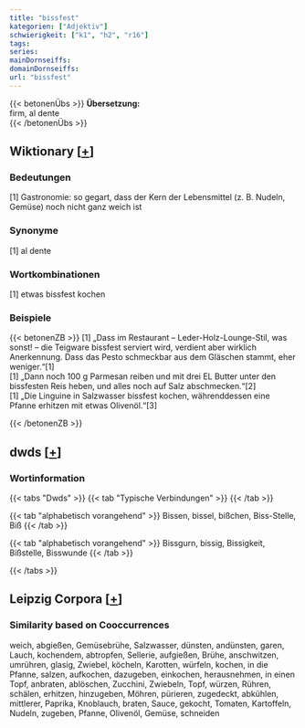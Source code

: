 ```yaml
---
title: "bissfest"
kategorien: ["Adjektiv"]
schwierigkeit: ["k1", "h2", "r16"]
tags:
series:
mainDornseiffs:
domainDornseiffs:
url: "bissfest"
---
```


{{< betonenÜbs >}}
**Übersetzung:**  
firm, al dente  
{{< /betonenÜbs >}}

## Wiktionary [[+](https://de.wiktionary.org/wiki/bissfest)]

### Bedeutungen
[1] Gastronomie: so gegart, dass der Kern der Lebensmittel (z. B. Nudeln, Gemüse) noch nicht ganz weich ist  

### Synonyme
[1] al dente  

### Wortkombinationen
[1] etwas bissfest kochen  

### Beispiele
{{< betonenZB >}}
[1] „Dass im Restaurant – Leder-Holz-Lounge-Stil, was sonst! – die Teigware bissfest serviert wird, verdient aber wirklich Anerkennung. Dass das Pesto schmeckbar aus dem Gläschen stammt, eher weniger.“[1]  
[1] „Dann noch 100 g Parmesan reiben und mit drei EL Butter unter den bissfesten Reis heben, und alles noch auf Salz abschmecken.“[2]  
[1] „Die Linguine in Salzwasser bissfest kochen, währenddessen eine Pfanne erhitzen mit etwas Olivenöl.“[3]  

{{< /betonenZB >}}


## dwds [[+](https://www.dwds.de/wb/bissfest)]

### Wortinformation
{{< tabs "Dwds" >}}
{{< tab "Typische Verbindungen" >}}
{{< /tab >}}

{{< tab "alphabetisch vorangehend" >}}
Bissen, bissel, bißchen, Biss-Stelle, Biß
{{< /tab >}}

{{< tab "alphabetisch vorangehend" >}}
Bissgurn, bissig, Bissigkeit, Bißstelle, Bisswunde
{{< /tab >}}

{{< /tabs >}}

## Leipzig Corpora [[+](https://corpora.uni-leipzig.de/en/res?word=bissfest&corpusId=deu_newscrawl-public_2018)]


### Similarity based on Cooccurrences
weich, abgießen, Gemüsebrühe, Salzwasser, dünsten, andünsten, garen, Lauch, kochendem, abtropfen, Sellerie, aufgießen, Brühe, anschwitzen, umrühren, glasig, Zwiebel, köcheln, Karotten, würfeln, kochen, in die Pfanne, salzen, aufkochen, dazugeben, einkochen, herausnehmen, in einen Topf, anbraten, ablöschen, Zucchini, Zwiebeln, Topf, würzen, Rühren, schälen, erhitzen, hinzugeben, Möhren, pürieren, zugedeckt, abkühlen, mittlerer, Paprika, Knoblauch, braten, Sauce, gekocht, Tomaten, Kartoffeln, Nudeln, zugeben, Pfanne, Olivenöl, Gemüse, schneiden

